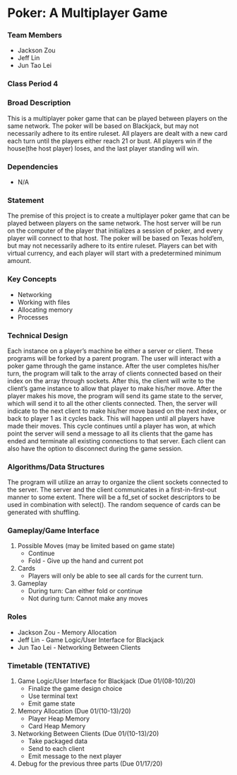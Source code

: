 # Poker: A Multiplayer Game

### Team Members
* Jackson Zou
* Jeff Lin
* Jun Tao Lei

### Class Period 4

### Broad Description
This is a multiplayer poker game that can be played between players on the same network. The poker will be based on Blackjack, but may not necessarily adhere to its entire ruleset. All players are dealt with a new card each turn until the players either reach 21 or bust. All players win if the house(the host player) loses, and the last player standing will win. 

### Dependencies
* N/A

### Statement
The premise of this project is to create a multiplayer poker game that can be played between players on the same network. The host server will be run on the computer of the player that initializes a session of poker, and every player will connect to that host. The poker will be based on Texas hold’em, but may not necessarily adhere to its entire ruleset. Players can bet with virtual currency, and each player will start with a predetermined minimum amount. 

### Key Concepts
* Networking
* Working with files
* Allocating memory
* Processes

### Technical Design
Each instance on a player’s machine be either a server or client. These programs will be forked by a parent program. The user will interact with a poker game through the game instance. After the user completes his/her turn, the program will talk to the array of clients connected based on their index on the array through sockets. After this, the client will write to the client’s game instance to allow that player to make his/her move. After the player makes his move, the program will send its game state to the server, which will send it to all the other clients connected. Then, the server will indicate to the next client to make his/her move based on the next index, or back to player 1 as it cycles back. This will happen until all players have made their moves. This cycle continues until a player has won, at which point the server will send a message to all its clients that the game has ended and terminate all existing connections to that server. Each client can also have the option to disconnect during the game session. 

### Algorithms/Data Structures
The program will utilize an array to organize the client sockets connected to the server. The server and the client communicates in a first-in-first-out manner to some extent. There will be a fd_set of socket descriptors to be used in combination with select(). The random sequence of cards can be generated with shuffling. 

### Gameplay/Game Interface
1. Possible Moves (may be limited based on game state)
    * Continue
    * Fold - Give up the hand and current pot
2. Cards 
    * Players will only be able to see all cards for the current turn.
3. Gameplay
    * During turn: Can either fold or continue
    * Not during turn: Cannot make any moves
 
### Roles
* Jackson Zou - Memory Allocation
* Jeff Lin - Game Logic/User Interface for Blackjack
* Jun Tao Lei - Networking Between Clients

### Timetable (TENTATIVE)
1. Game Logic/User Interface for Blackjack (Due 01/(08-10)/20)
    * Finalize the game design choice
    * Use terminal text
    * Emit game state
2. Memory Allocation (Due 01/(10-13)/20)
    * Player Heap Memory
    * Card Heap Memory
3. Networking Between Clients (Due 01/(10-13)/20)
    * Take packaged data
    * Send to each client
    * Emit message to the next player
4. Debug for the previous three parts (Due 01/17/20)



